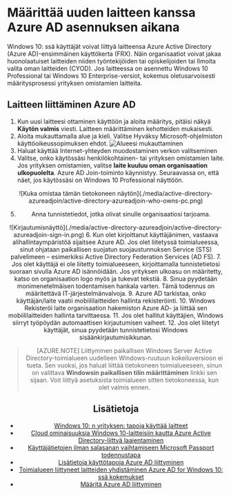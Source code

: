 <properties
    pageTitle="Uusi laitetta, jonka asennuksen aikana Azure AD määritetty | Microsoft Azure"
    description="Aihe, jossa kerrotaan, miten käyttäjät voivat määrittää Azure AD liittyä ensimmäisen käyttökerran kokemuksensa aikana."
    services="active-directory"
    documentationCenter=""
    authors="femila"
    manager="swadhwa"
    editor=""
    tags="azure-classic-portal"/>

<tags
    ms.service="active-directory"
    ms.workload="identity"
    ms.tgt_pltfrm="na"
    ms.devlang="na"
    ms.topic="article"
    ms.date="09/27/2016"
    ms.author="femila"/>

# <a name="set-up-a-new-device-with-azure-ad-during-setup"></a>Määrittää uuden laitteen kanssa Azure AD asennuksen aikana

Windows 10: ssä käyttäjät voivat liittyä laitteensa Azure Active Directory (Azure AD)-ensimmäinen käyttökerta (FRX). Näin organisaatiot voivat jakaa huonolaatuiset laitteiden niiden työntekijöiden tai opiskelijoiden tai Ilmoita valita oman laitteiden (CYOD).
Jos laitteessa on asennettu Windows 10 Professional tai Windows 10 Enterprise-versiot, kokemus oletusarvoisesti määritysprosessi yrityksen omistamien laitteita.

## <a name="to-join-a-device-to-azure-ad"></a>Laitteen liittäminen Azure AD


1. Kun uusi laitteesi ottaminen käyttöön ja aloita määritys, pitäisi näkyä **Käytön valmis** viesti. Laitteen määrittäminen kehotteiden mukaisesti.
2. Aloita mukauttamalla alue ja kieli. Valitse Hyväksy Microsoft-ohjelmiston käyttöoikeussopimuksen ehdot.
![Alueesi mukauttaminen](./media/active-directory-azureadjoin/active-directory-azureadjoin-customize-region.png)
3. Haluat käyttää Internet-yhteyden muodostaminen verkon valitseminen
4. Valitse, onko käytössäsi henkilökohtainen- tai yrityksen omistamien laite. Jos yrityksen omistamien, valitse **laite kuuluu oman organisaation ulkopuolelta**. Azure AD Join-toiminto käynnistyy. Seuraavassa on, että näet, jos käytössäsi on Windows 10 Professional näyttöön.
<center>
![Kuka omistaa tämän tietokoneen näytön](./media/active-directory-azureadjoin/active-directory-azureadjoin-who-owns-pc.png)

5.  Anna tunnistetiedot, jotka olivat sinulle organisaatiosi tarjoama.
<center>
![Kirjautumisnäyttö](./media/active-directory-azureadjoin/active-directory-azureadjoin-sign-in.png)
6.  Kun olet kirjoittanut käyttäjänimen, vastaava alihallintaympäristöä sijaitsee Azure AD. Jos olet liitetyssä toimialueessa, sinut ohjataan paikallisen suojatun suojaustunnuksen Service (STS) palvelimeen – esimerkiksi Active Directory Federation Services (AD FS).
7. Jos olet käyttäjä ei ole liitetty toimialueeseen, kirjoittamalla tunnistetietosi suoraan sivulla Azure AD isännöidään. Jos yrityksen ulkoasu on määritetty, katso on organisaation logo myös ja tukevat tekstiä.
8.  Sinua pyydetään monimenetelmäisen todentamisen hankala varten. Tämä todennus on määritettävä IT-järjestelmänvalvoja.
9.  Azure AD tarkistaa, onko käyttäjän/laite vaatii mobiililaitteiden hallinta rekisteröinti.
10. Windows Rekisteröi laite organisaation hakemiston Azure AD- ja liittää sen mobiililaitteiden hallinta tarvittaessa.
11. Jos olet hallitut käyttäjien, Windows siirryt työpöydän automaattisen kirjautumisen vaiheet.
12. Jos olet liitetyt käyttäjät, sinua pyydetään tunnistetietosi Windows sisäänkirjautumisikkunan.

> [AZURE.NOTE] Liittyminen paikallisen Windows Server Active Directory-toimialueen uudelleen Windows-ruutuun kokeiluversioon ei tueta. Sen vuoksi, jos haluat liittää tietokoneen toimialueeseen, sinun on valittava **Windowsin paikallisen tilin määrittäminen** linkki sen sijaan. Voit liittyä asetuksista toimialueen sitten tietokoneessa, kun olet valmis ennen.

## <a name="additional-information"></a>Lisätietoja
* [Windows 10: n yrityksen: tapoja käyttää laitteet](active-directory-azureadjoin-windows10-devices-overview.md)
* [Cloud ominaisuuksia Windows 10-laitteisiin kautta Azure Active Directory-liittyä laajentaminen](active-directory-azureadjoin-user-upgrade.md)
* [Käyttäjätietojen ilman salasanan vaihtamiseen Microsoft Passport todennustapa](active-directory-azureadjoin-passport.md)
* [Lisätietoja käyttötapoja Azure AD liittyminen](active-directory-azureadjoin-deployment-aadjoindirect.md)
* [Toimialueen liittyneet laitteiden yhdistäminen Azure AD for Windows 10: ssä kokemukset](active-directory-azureadjoin-devices-group-policy.md)
* [Määritä Azure AD liittyminen](active-directory-azureadjoin-setup.md)
